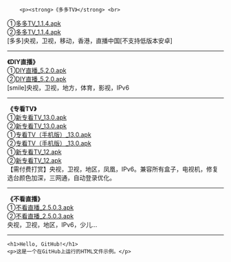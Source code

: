 <!DOCTYPE html>
<html>
<head>
    <title>GitHub HTML文件运行示例</title>
</head>
<body>
    
		<p>‍‍<strong>《多多TV》</strong> <br>
①<a href="https://url19.ctfile.com/f/15741719-984993328-a39efb?p=351184" target="_blank">多多TV_1.1.4.apk</a><br/>
②<a href="https://wwby.lanzouy.com/iMTQP1gukdja" target="_blank">多多TV_1.1.4.apk</a><br/>
[多多]央视，卫视，移动，香港，直播中国[不支持低版本安卓]</p>
<hr />

<p>‍‍<strong>《DIY直播》</strong> <br>
①<a href="https://url19.ctfile.com/f/15741719-986271814-0fcdf1?p=351184" target="_blank">DIY直播_5.2.0.apk</a><br/>
②<a href="https://wwby.lanzouy.com/i7NRm1h1cd9e" target="_blank">DIY直播_5.2.0.apk</a><br/>
[smile]央视，卫视，地方，体育，影视，IPv6</p>
<hr />

<p><strong>《专看TV》</strong><br>
①<a href="https://url19.ctfile.com/f/15741719-1001611042-afbc34?p=351184" target="_blank">新专看TV_13.0.apk</a><br/>
②<a href="https://wwby.lanzouy.com/ipT151ko7y7e" target="_blank">新专看TV_13.0.apk</a><br/>
①<a href="https://url19.ctfile.com/f/15741719-1001611024-78038d?p=351184" target="_blank">专看TV（手机版）_13.0.apk</a><br/>
②<a href="https://wwby.lanzouy.com/iyin31ko7xqh" target="_blank">专看TV（手机版）_13.0.apk</a><br/>
①<a href="https://url19.ctfile.com/f/15741719-1000113148-66f678?p=351184" target="_blank">新专看TV_12.apk</a><br/>
②<a href="https://wwby.lanzouy.com/imp4s1kazogh" target="_blank">新专看TV_12.apk</a><br/>
【需付费打赏】央视，卫视，地区，凤凰，IPv6。兼容所有盒子，电视机，修复选台颜色加深，三网通，自动登录优化。</p>
<hr />

<p><strong>《不看直播》</strong> <br>
①<a href="https://url19.ctfile.com/f/15741719-992775847-34582b?p=351184" target="_blank">不看直播_2.5.0.3.apk</a><br/>
②<a href="https://wwby.lanzouy.com/i6z671igj6ef" target="_blank">不看直播_2.5.0.3.apk</a><br/>
央视，卫视，地区，IPv6，少儿...</p>
<hr />
	
	
	
	<h1>Hello, GitHub!</h1>
    <p>这是一个在GitHub上运行的HTML文件示例。</p>
</body>
</html>
